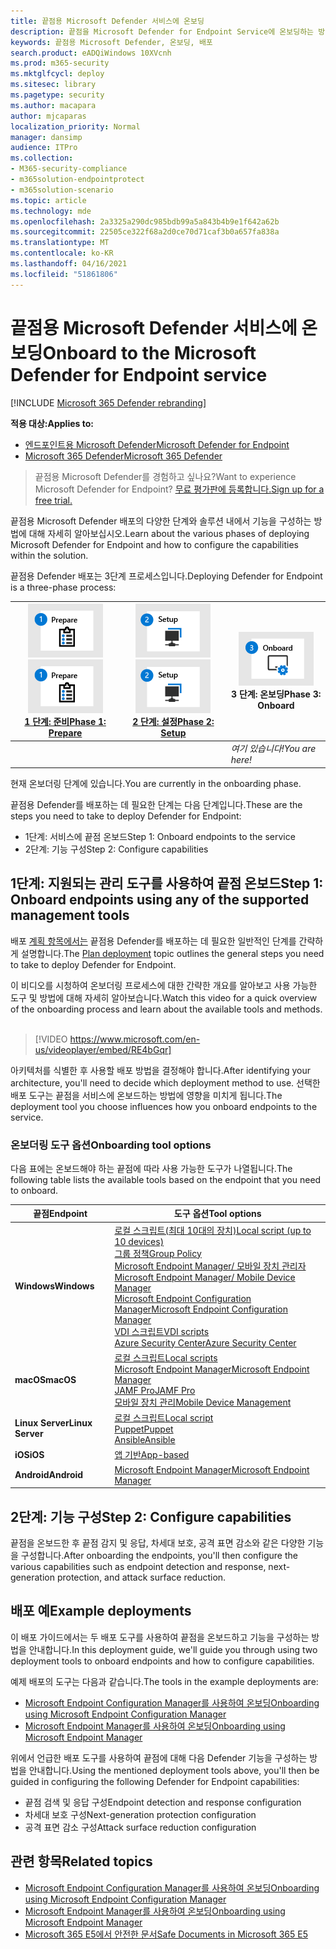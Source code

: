 ```yaml
---
title: 끝점용 Microsoft Defender 서비스에 온보딩
description: 끝점을 Microsoft Defender for Endpoint Service에 온보딩하는 방법 학습
keywords: 끝점용 Microsoft Defender, 온보딩, 배포
search.product: eADQiWindows 10XVcnh
ms.prod: m365-security
ms.mktglfcycl: deploy
ms.sitesec: library
ms.pagetype: security
ms.author: macapara
author: mjcaparas
localization_priority: Normal
manager: dansimp
audience: ITPro
ms.collection:
- M365-security-compliance
- m365solution-endpointprotect
- m365solution-scenario
ms.topic: article
ms.technology: mde
ms.openlocfilehash: 2a3325a290dc985bdb99a5a843b4b9e1f642a62b
ms.sourcegitcommit: 22505ce322f68a2d0ce70d71caf3b0a657fa838a
ms.translationtype: MT
ms.contentlocale: ko-KR
ms.lasthandoff: 04/16/2021
ms.locfileid: "51861806"
---
```

# <a name="onboard-to-the-microsoft-defender-for-endpoint-service"></a><span data-ttu-id="4318c-104">끝점용 Microsoft Defender 서비스에 온보딩</span><span class="sxs-lookup"><span data-stu-id="4318c-104">Onboard to the Microsoft Defender for Endpoint service</span></span>

[!INCLUDE [Microsoft 365 Defender rebranding](../../includes/microsoft-defender.md)]

<span data-ttu-id="4318c-105">**적용 대상:**</span><span class="sxs-lookup"><span data-stu-id="4318c-105">**Applies to:**</span></span>
- [<span data-ttu-id="4318c-106">엔드포인트용 Microsoft Defender</span><span class="sxs-lookup"><span data-stu-id="4318c-106">Microsoft Defender for Endpoint</span></span>](https://go.microsoft.com/fwlink/p/?linkid=2154037)
- [<span data-ttu-id="4318c-107">Microsoft 365 Defender</span><span class="sxs-lookup"><span data-stu-id="4318c-107">Microsoft 365 Defender</span></span>](https://go.microsoft.com/fwlink/?linkid=2118804)


> <span data-ttu-id="4318c-108">끝점용 Microsoft Defender를 경험하고 싶나요?</span><span class="sxs-lookup"><span data-stu-id="4318c-108">Want to experience Microsoft Defender for Endpoint?</span></span> [<span data-ttu-id="4318c-109">무료 평가판에 등록합니다.</span><span class="sxs-lookup"><span data-stu-id="4318c-109">Sign up for a free trial.</span></span>](https://www.microsoft.com/microsoft-365/windows/microsoft-defender-atp?ocid=docs-wdatp-exposedapis-abovefoldlink)

<span data-ttu-id="4318c-110">끝점용 Microsoft Defender 배포의 다양한 단계와 솔루션 내에서 기능을 구성하는 방법에 대해 자세히 알아보십시오.</span><span class="sxs-lookup"><span data-stu-id="4318c-110">Learn about the various phases of deploying Microsoft Defender for Endpoint and how to configure the capabilities within the solution.</span></span> 

<span data-ttu-id="4318c-111">끝점용 Defender 배포는 3단계 프로세스입니다.</span><span class="sxs-lookup"><span data-stu-id="4318c-111">Deploying Defender for Endpoint is a three-phase process:</span></span>

| <span data-ttu-id="4318c-112">[![배포 단계 - 준비](images/phase-diagrams/prepare.png)](prepare-deployment.md)</span><span class="sxs-lookup"><span data-stu-id="4318c-112">[![deployment phase - prepare](images/phase-diagrams/prepare.png)](prepare-deployment.md)</span></span><br>[<span data-ttu-id="4318c-113">1 단계: 준비</span><span class="sxs-lookup"><span data-stu-id="4318c-113">Phase 1: Prepare</span></span>](prepare-deployment.md) | <span data-ttu-id="4318c-114">[![배포 단계 - 설정](images/phase-diagrams/setup.png)](production-deployment.md)</span><span class="sxs-lookup"><span data-stu-id="4318c-114">[![deployment phase - setup](images/phase-diagrams/setup.png)](production-deployment.md)</span></span><br>[<span data-ttu-id="4318c-115">2 단계: 설정</span><span class="sxs-lookup"><span data-stu-id="4318c-115">Phase 2: Setup</span></span>](production-deployment.md) | ![배포 단계 - 온보드](images/phase-diagrams/onboard.png)<br><span data-ttu-id="4318c-117">3 단계: 온보딩</span><span class="sxs-lookup"><span data-stu-id="4318c-117">Phase 3: Onboard</span></span> |
| ----- | ----- | ----- |
| | |<span data-ttu-id="4318c-118">*여기 있습니다!*</span><span class="sxs-lookup"><span data-stu-id="4318c-118">*You are here!*</span></span>|

<span data-ttu-id="4318c-119">현재 온보더링 단계에 있습니다.</span><span class="sxs-lookup"><span data-stu-id="4318c-119">You are currently in the onboarding phase.</span></span>

<span data-ttu-id="4318c-120">끝점용 Defender를 배포하는 데 필요한 단계는 다음 단계입니다.</span><span class="sxs-lookup"><span data-stu-id="4318c-120">These are the steps you need to take to deploy Defender for Endpoint:</span></span>

- <span data-ttu-id="4318c-121">1단계: 서비스에 끝점 온보드</span><span class="sxs-lookup"><span data-stu-id="4318c-121">Step 1: Onboard endpoints to the service</span></span> 
- <span data-ttu-id="4318c-122">2단계: 기능 구성</span><span class="sxs-lookup"><span data-stu-id="4318c-122">Step 2: Configure capabilities</span></span> 

## <a name="step-1-onboard-endpoints-using-any-of-the-supported-management-tools"></a><span data-ttu-id="4318c-123">1단계: 지원되는 관리 도구를 사용하여 끝점 온보드</span><span class="sxs-lookup"><span data-stu-id="4318c-123">Step 1: Onboard endpoints using any of the supported management tools</span></span>
<span data-ttu-id="4318c-124">배포 [계획 항목에서는](deployment-strategy.md) 끝점용 Defender를 배포하는 데 필요한 일반적인 단계를 간략하게 설명합니다.</span><span class="sxs-lookup"><span data-stu-id="4318c-124">The [Plan deployment](deployment-strategy.md) topic outlines the general steps you need to take to deploy Defender for Endpoint.</span></span>  


<span data-ttu-id="4318c-125">이 비디오를 시청하여 온보더링 프로세스에 대한 간략한 개요를 알아보고 사용 가능한 도구 및 방법에 대해 자세히 알아보습니다.</span><span class="sxs-lookup"><span data-stu-id="4318c-125">Watch this video for a quick overview of the onboarding process and learn about the available tools and methods.</span></span>
<br />
<br />

> [!VIDEO https://www.microsoft.com/en-us/videoplayer/embed/RE4bGqr]



<span data-ttu-id="4318c-126">아키텍처를 식별한 후 사용할 배포 방법을 결정해야 합니다.</span><span class="sxs-lookup"><span data-stu-id="4318c-126">After identifying your architecture, you'll need to decide which deployment method to use.</span></span> <span data-ttu-id="4318c-127">선택한 배포 도구는 끝점을 서비스에 온보드하는 방법에 영향을 미치게 됩니다.</span><span class="sxs-lookup"><span data-stu-id="4318c-127">The deployment tool you choose influences how you onboard endpoints to the service.</span></span> 

### <a name="onboarding-tool-options"></a><span data-ttu-id="4318c-128">온보더링 도구 옵션</span><span class="sxs-lookup"><span data-stu-id="4318c-128">Onboarding tool options</span></span>

<span data-ttu-id="4318c-129">다음 표에는 온보드해야 하는 끝점에 따라 사용 가능한 도구가 나열됩니다.</span><span class="sxs-lookup"><span data-stu-id="4318c-129">The following table lists the available tools based on the endpoint that you need to onboard.</span></span>

| <span data-ttu-id="4318c-130">끝점</span><span class="sxs-lookup"><span data-stu-id="4318c-130">Endpoint</span></span>     | <span data-ttu-id="4318c-131">도구 옵션</span><span class="sxs-lookup"><span data-stu-id="4318c-131">Tool options</span></span>                       |
|--------------|------------------------------------------|
| <span data-ttu-id="4318c-132">**Windows**</span><span class="sxs-lookup"><span data-stu-id="4318c-132">**Windows**</span></span>  |  [<span data-ttu-id="4318c-133">로컬 스크립트(최대 10대의 장치)</span><span class="sxs-lookup"><span data-stu-id="4318c-133">Local script (up to 10 devices)</span></span>](configure-endpoints-script.md) <br>  [<span data-ttu-id="4318c-134">그룹 정책</span><span class="sxs-lookup"><span data-stu-id="4318c-134">Group Policy</span></span>](configure-endpoints-gp.md) <br>  [<span data-ttu-id="4318c-135">Microsoft Endpoint Manager/ 모바일 장치 관리자</span><span class="sxs-lookup"><span data-stu-id="4318c-135">Microsoft Endpoint Manager/ Mobile Device Manager</span></span>](configure-endpoints-mdm.md) <br> [<span data-ttu-id="4318c-136">Microsoft Endpoint Configuration Manager</span><span class="sxs-lookup"><span data-stu-id="4318c-136">Microsoft Endpoint Configuration Manager</span></span>](configure-endpoints-sccm.md) <br> [<span data-ttu-id="4318c-137">VDI 스크립트</span><span class="sxs-lookup"><span data-stu-id="4318c-137">VDI scripts</span></span>](configure-endpoints-vdi.md) <br> [<span data-ttu-id="4318c-138">Azure Security Center</span><span class="sxs-lookup"><span data-stu-id="4318c-138">Azure Security Center</span></span>](configure-server-endpoints.md#integration-with-azure-security-center) |
| <span data-ttu-id="4318c-139">**macOS**</span><span class="sxs-lookup"><span data-stu-id="4318c-139">**macOS**</span></span>    | [<span data-ttu-id="4318c-140">로컬 스크립트</span><span class="sxs-lookup"><span data-stu-id="4318c-140">Local scripts</span></span>](mac-install-manually.md) <br> [<span data-ttu-id="4318c-141">Microsoft Endpoint Manager</span><span class="sxs-lookup"><span data-stu-id="4318c-141">Microsoft Endpoint Manager</span></span>](mac-install-with-intune.md) <br> [<span data-ttu-id="4318c-142">JAMF Pro</span><span class="sxs-lookup"><span data-stu-id="4318c-142">JAMF Pro</span></span>](mac-install-with-jamf.md) <br> [<span data-ttu-id="4318c-143">모바일 장치 관리</span><span class="sxs-lookup"><span data-stu-id="4318c-143">Mobile Device Management</span></span>](mac-install-with-other-mdm.md) |
| <span data-ttu-id="4318c-144">**Linux Server**</span><span class="sxs-lookup"><span data-stu-id="4318c-144">**Linux Server**</span></span> | [<span data-ttu-id="4318c-145">로컬 스크립트</span><span class="sxs-lookup"><span data-stu-id="4318c-145">Local script</span></span>](linux-install-manually.md) <br> [<span data-ttu-id="4318c-146">Puppet</span><span class="sxs-lookup"><span data-stu-id="4318c-146">Puppet</span></span>](linux-install-with-puppet.md) <br> [<span data-ttu-id="4318c-147">Ansible</span><span class="sxs-lookup"><span data-stu-id="4318c-147">Ansible</span></span>](linux-install-with-ansible.md)|
| <span data-ttu-id="4318c-148">**iOS**</span><span class="sxs-lookup"><span data-stu-id="4318c-148">**iOS**</span></span>      | [<span data-ttu-id="4318c-149">앱 기반</span><span class="sxs-lookup"><span data-stu-id="4318c-149">App-based</span></span>](ios-install.md)                                |
| <span data-ttu-id="4318c-150">**Android**</span><span class="sxs-lookup"><span data-stu-id="4318c-150">**Android**</span></span>  | [<span data-ttu-id="4318c-151">Microsoft Endpoint Manager</span><span class="sxs-lookup"><span data-stu-id="4318c-151">Microsoft Endpoint Manager</span></span>](android-intune.md)               | 


## <a name="step-2-configure-capabilities"></a><span data-ttu-id="4318c-152">2단계: 기능 구성</span><span class="sxs-lookup"><span data-stu-id="4318c-152">Step 2: Configure capabilities</span></span>
<span data-ttu-id="4318c-153">끝점을 온보드한 후 끝점 감지 및 응답, 차세대 보호, 공격 표면 감소와 같은 다양한 기능을 구성합니다.</span><span class="sxs-lookup"><span data-stu-id="4318c-153">After onboarding the endpoints, you'll then configure the various capabilities such as endpoint detection and response, next-generation protection, and attack surface reduction.</span></span> 


## <a name="example-deployments"></a><span data-ttu-id="4318c-154">배포 예</span><span class="sxs-lookup"><span data-stu-id="4318c-154">Example deployments</span></span>
<span data-ttu-id="4318c-155">이 배포 가이드에서는 두 배포 도구를 사용하여 끝점을 온보드하고 기능을 구성하는 방법을 안내합니다.</span><span class="sxs-lookup"><span data-stu-id="4318c-155">In this deployment guide, we'll guide you through using two deployment tools to onboard endpoints and how to configure capabilities.</span></span>

<span data-ttu-id="4318c-156">예제 배포의 도구는 다음과 같습니다.</span><span class="sxs-lookup"><span data-stu-id="4318c-156">The tools in the example deployments are:</span></span>
- [<span data-ttu-id="4318c-157">Microsoft Endpoint Configuration Manager를 사용하여 온보딩</span><span class="sxs-lookup"><span data-stu-id="4318c-157">Onboarding using Microsoft Endpoint Configuration Manager</span></span>](onboarding-endpoint-configuration-manager.md)
- [<span data-ttu-id="4318c-158">Microsoft Endpoint Manager를 사용하여 온보딩</span><span class="sxs-lookup"><span data-stu-id="4318c-158">Onboarding using Microsoft Endpoint Manager</span></span>](onboarding-endpoint-manager.md)

<span data-ttu-id="4318c-159">위에서 언급한 배포 도구를 사용하여 끝점에 대해 다음 Defender 기능을 구성하는 방법을 안내합니다.</span><span class="sxs-lookup"><span data-stu-id="4318c-159">Using the mentioned deployment tools above, you'll then be guided in configuring the following Defender for Endpoint capabilities:</span></span>
- <span data-ttu-id="4318c-160">끝점 검색 및 응답 구성</span><span class="sxs-lookup"><span data-stu-id="4318c-160">Endpoint detection and response configuration</span></span>
- <span data-ttu-id="4318c-161">차세대 보호 구성</span><span class="sxs-lookup"><span data-stu-id="4318c-161">Next-generation protection configuration</span></span>
- <span data-ttu-id="4318c-162">공격 표면 감소 구성</span><span class="sxs-lookup"><span data-stu-id="4318c-162">Attack surface reduction configuration</span></span>

## <a name="related-topics"></a><span data-ttu-id="4318c-163">관련 항목</span><span class="sxs-lookup"><span data-stu-id="4318c-163">Related topics</span></span>
- [<span data-ttu-id="4318c-164">Microsoft Endpoint Configuration Manager를 사용하여 온보딩</span><span class="sxs-lookup"><span data-stu-id="4318c-164">Onboarding using Microsoft Endpoint Configuration Manager</span></span>](onboarding-endpoint-configuration-manager.md)
- [<span data-ttu-id="4318c-165">Microsoft Endpoint Manager를 사용하여 온보딩</span><span class="sxs-lookup"><span data-stu-id="4318c-165">Onboarding using Microsoft Endpoint Manager</span></span>](onboarding-endpoint-manager.md)
- [<span data-ttu-id="4318c-166">Microsoft 365 E5에서 안전한 문서</span><span class="sxs-lookup"><span data-stu-id="4318c-166">Safe Documents in Microsoft 365 E5</span></span>](../office-365-security/safe-docs.md)
